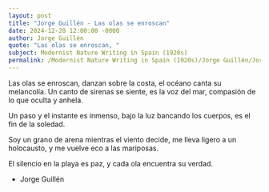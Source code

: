 ```yaml
---
layout: post
title: "Jorge Guillén - Las olas se enroscan"
date: 2024-12-28 12:00:00 -0000
author: Jorge Guillén
quote: "Las olas se enroscan, "
subject: Modernist Nature Writing in Spain (1920s)
permalink: /Modernist Nature Writing in Spain (1920s)/Jorge Guillén/Jorge Guillén - Las olas se enroscan
---
```


Las olas se enroscan, 
danzan sobre la costa,
el océano canta su melancolía.
Un canto de sirenas se siente,
es la voz del mar, 
compasión de lo que oculta 
y anhela.

Un paso y el instante es inmenso,
bajo la luz bancando los cuerpos, 
es el fin de la soledad. 

Soy un grano de arena
mientras el viento decide,
me lleva ligero a un holocausto,
y me vuelve eco a las mariposas.

El silencio en la playa es paz,
y cada ola encuentra su verdad.

- Jorge Guillén
